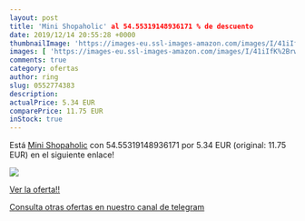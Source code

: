 ```yaml
---
layout: post
title: 'Mini Shopaholic' al 54.55319148936171 % de descuento
date: 2019/12/14 20:55:28 +0000
thumbnailImage: 'https://images-eu.ssl-images-amazon.com/images/I/41iIfK%2BrwRL._SL200_.jpg'
images: [ 'https://images-eu.ssl-images-amazon.com/images/I/41iIfK%2BrwRL._SL200_.jpg' ]
comments: true
category: ofertas
author: ring
slug: 0552774383
description:
actualPrice: 5.34 EUR
comparePrice: 11.75 EUR
inStock: true
---
```


Está [Mini Shopaholic](https://www.amazon.com/dp/0552774383/?tag=redken08-20) con 54.55319148936171 por 5.34 EUR (original: 11.75 EUR) en el siguiente enlace!

[![](https://images-eu.ssl-images-amazon.com/images/I/41iIfK%2BrwRL._SL200_.jpg)](https://www.amazon.com/dp/0552774383/?tag=redken08-20)

[Ver la oferta!!](https://www.amazon.com/dp/0552774383/?tag=redken08-20)

[Consulta otras ofertas en nuestro canal de telegram](https://t.me/s/ofertas25)
